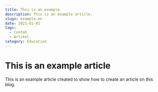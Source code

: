```yaml
---
title: This is an example
description: This is an example article.
slugs: example-en
date: 2021-01-01
tags:
  - Contoh
  - Artikel
category: Education
---
```


# This is an example article

This is an example article created to show how to create an article on this blog.

```text
```
